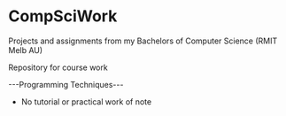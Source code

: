 # CompSciWork
Projects and assignments from my Bachelors of Computer Science (RMIT Melb AU)

Repository for course work

---Programming Techniques---

- No tutorial or practical work of note